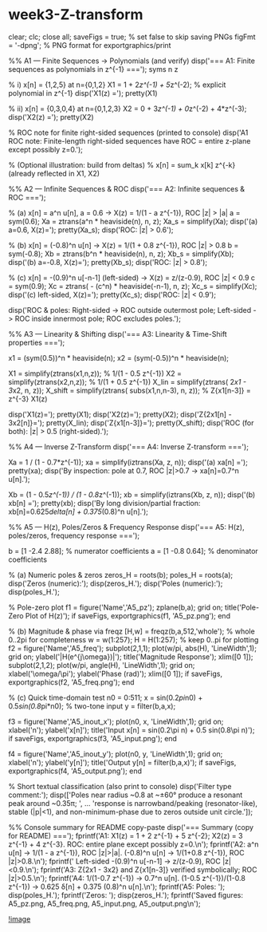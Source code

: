 # week3-Z-transform

clear; clc; close all;
saveFigs = true;         % set false to skip saving PNGs
figFmt   = '-dpng';      % PNG format for exportgraphics/print

%% A1 — Finite Sequences → Polynomials (and verify)
disp('=== A1: Finite sequences as polynomials in z^{-1} ===');
syms n z

% i) x[n] = {1,2,5} at n={0,1,2}
X1 = 1 + 2*z^(-1) + 5*z^(-2);   % explicit polynomial in z^{-1}
disp('X1(z) ='); pretty(X1)

% ii) x[n] = {0,3,0,4} at n={0,1,2,3}
X2 = 0 + 3*z^(-1) + 0*z^(-2) + 4*z^(-3);
disp('X2(z) ='); pretty(X2)

% ROC note for finite right-sided sequences (printed to console)
disp('A1 ROC note: Finite-length right-sided sequences have ROC = entire z-plane except possibly z=0.');

% (Optional illustration: build from deltas)
% x[n] = sum_k x[k] z^{-k}  (already reflected in X1, X2)

%% A2 — Infinite Sequences & ROC
disp('=== A2: Infinite sequences & ROC ===');

% (a) x[n] = a^n u[n], a = 0.6  -> X(z) = 1/(1 - a z^{-1}), ROC |z| > |a|
a = sym(0.6);
Xa = ztrans(a^n * heaviside(n), n, z);
Xa_s = simplify(Xa);
disp('(a) a=0.6, X(z)='); pretty(Xa_s);
disp('ROC: |z| > 0.6');

% (b) x[n] = (-0.8)^n u[n] -> X(z) = 1/(1 + 0.8 z^{-1}), ROC |z| > 0.8
b = sym(-0.8);
Xb = ztrans(b^n * heaviside(n), n, z);
Xb_s = simplify(Xb);
disp('(b) a=-0.8, X(z)='); pretty(Xb_s);
disp('ROC: |z| > 0.8');

% (c) x[n] = -(0.9)^n u[-n-1] (left-sided) -> X(z) = z/(z-0.9), ROC |z| < 0.9
c = sym(0.9);
Xc = ztrans( - (c^n) * heaviside(-n-1), n, z);
Xc_s = simplify(Xc);
disp('(c) left-sided, X(z)='); pretty(Xc_s);
disp('ROC: |z| < 0.9');

disp('ROC & poles: Right-sided -> ROC outside outermost pole; Left-sided -> ROC inside innermost pole; ROC excludes poles.');

%% A3 — Linearity & Shifting
disp('=== A3: Linearity & Time-Shift properties ===');

x1 = (sym(0.5))^n * heaviside(n);
x2 = (sym(-0.5))^n * heaviside(n);

X1 = simplify(ztrans(x1,n,z));    % 1/(1 - 0.5 z^{-1})
X2 = simplify(ztrans(x2,n,z));    % 1/(1 + 0.5 z^{-1})
X_lin = simplify(ztrans( 2*x1 - 3*x2, n, z));
X_shift = simplify(ztrans( subs(x1,n,n-3), n, z));  % Z{x1[n-3]} = z^{-3} X1(z)

disp('X1(z)='); pretty(X1);
disp('X2(z)='); pretty(X2);
disp('Z{2x1[n] - 3x2[n]}='); pretty(X_lin);
disp('Z{x1[n-3]}='); pretty(X_shift);
disp('ROC (for both): |z| > 0.5 (right-sided).');

%% A4 — Inverse Z-Transform
disp('=== A4: Inverse Z-transform ===');

Xa = 1 / (1 - 0.7*z^(-1));
xa = simplify(iztrans(Xa, z, n));
disp('(a) xa[n] ='); pretty(xa);
disp('By inspection: pole at 0.7, ROC |z|>0.7 -> xa[n]=0.7^n u[n].');

Xb = (1 - 0.5*z^(-1)) / (1 - 0.8*z^(-1));
xb = simplify(iztrans(Xb, z, n));
disp('(b) xb[n] ='); pretty(xb);
disp('By long division/partial fraction: xb[n]=0.625*delta[n] + 0.375*(0.8)^n u[n].');

%% A5 — H(z), Poles/Zeros & Frequency Response
disp('=== A5: H(z), poles/zeros, frequency response ===');

b = [1 -2.4  2.88];               % numerator coefficients
a = [1 -0.8  0.64];               % denominator coefficients

% (a) Numeric poles & zeros
zeros_H = roots(b);
poles_H = roots(a);
disp('Zeros (numeric):'); disp(zeros_H.');
disp('Poles (numeric):'); disp(poles_H.');

% Pole-zero plot
f1 = figure('Name','A5_pz'); zplane(b,a); grid on; title('Pole-Zero Plot of H(z)');
if saveFigs, exportgraphics(f1, 'A5_pz.png'); end

% (b) Magnitude & phase via freqz
[H,w] = freqz(b,a,512,'whole');             % whole 0..2pi for completeness
w = w(1:257); H = H(1:257);                 % keep 0..pi for plotting
f2 = figure('Name','A5_freq');
subplot(2,1,1); plot(w/pi, abs(H), 'LineWidth',1); grid on;
ylabel('|H(e^{j\omega})|'); title('Magnitude Response'); xlim([0 1]);
subplot(2,1,2); plot(w/pi, angle(H), 'LineWidth',1); grid on;
xlabel('\omega/\pi'); ylabel('Phase (rad)'); xlim([0 1]);
if saveFigs, exportgraphics(f2, 'A5_freq.png'); end

% (c) Quick time-domain test
n0 = 0:511;
x = sin(0.2*pi*n0) + 0.5*sin(0.8*pi*n0);    % two-tone input
y = filter(b,a,x);

f3 = figure('Name','A5_inout_x');
plot(n0, x, 'LineWidth',1); grid on; xlabel('n'); ylabel('x[n]');
title('Input x[n] = sin(0.2\pi n) + 0.5 sin(0.8\pi n)');
if saveFigs, exportgraphics(f3, 'A5_input.png'); end

f4 = figure('Name','A5_inout_y');
plot(n0, y, 'LineWidth',1); grid on; xlabel('n'); ylabel('y[n]');
title('Output y[n] = filter(b,a,x)');
if saveFigs, exportgraphics(f4, 'A5_output.png'); end

% Short textual classification (also print to console)
disp('Filter type comment:');
disp(['Poles near radius ~0.8 at ~±60° produce a resonant peak around ~0.35π; ', ...
      'response is narrowband/peaking (resonator-like), stable (|p|<1), and non-minimum-phase due to zeros outside unit circle.']);

%% Console summary for README copy-paste
disp('=== Summary (copy for README) ===');
fprintf('A1: X1(z) = 1 + 2 z^{-1} + 5 z^{-2};  X2(z) = 3 z^{-1} + 4 z^{-3}. ROC: entire plane except possibly z=0.\n');
fprintf('A2: a^n u[n] -> 1/(1 - a z^{-1}), ROC |z|>|a|.  (-0.8)^n u[n] -> 1/(1+0.8 z^{-1}), ROC |z|>0.8.\n');
fprintf('    Left-sided -(0.9)^n u[-n-1] -> z/(z-0.9), ROC |z|<0.9.\n');
fprintf('A3: Z{2x1 - 3x2} and Z{x1[n-3]} verified symbolically; ROC |z|>0.5.\n');
fprintf('A4: 1/(1-0.7 z^{-1}) -> 0.7^n u[n].  (1-0.5 z^{-1})/(1-0.8 z^{-1}) -> 0.625 δ[n] + 0.375 (0.8)^n u[n].\n');
fprintf('A5: Poles: '); disp(poles_H.'); fprintf('Zeros: '); disp(zeros_H.');
fprintf('Saved figures: A5_pz.png, A5_freq.png, A5_input.png, A5_output.png\n');

[!image]()
